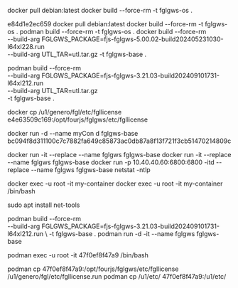 docker pull debian:latest
docker build --force-rm -t fglgws-os .


e84d1e2ec659
docker pull debian:latest
docker build --force-rm -t fglgws-os .
podman build --force-rm -t fglgws-os .
docker build --force-rm \
     --build-arg FGLGWS_PACKAGE=fjs-fglgws-5.00.02-build202405231030-l64xl228.run \
     --build-arg UTL_TAR=utl.tar.gz
     -t fglgws-base .

podman  build --force-rm \
     --build-arg FGLGWS_PACKAGE=fjs-fglgws-3.21.03-build202409101731-l64xl212.run \
     --build-arg UTL_TAR=utl.tar.gz \
     -t fglgws-base .

docker cp /u1/genero/fgl/etc/fgllicense e4e63509c169:/opt/fourjs/fglgws/etc/fgllicense

docker run -d --name myCon d fglgws-base
bc094f8d311100c7c7882fa649c85873ac0db87a8f13f721f3cb51470214809c

docker run -it --replace --name fglgws fglgws-base
docker run -it --replace --name fglgws fglgws-base
docker run -p 10.40.40.60:6800:6800 -itd --replace --name fglgws fglgws-base
netstat -ntlp

docker exec -u root -it my-container
docker exec -u root -it my-container /bin/bash


sudo apt install net-tools


podman build --force-rm \
     --build-arg FGLGWS_PACKAGE=fjs-fglgws-3.21.03-build202409101731-l64xl212.run \ 
     -t fglgws-base .
podman run -d -it --name fglgws fglgws-base 


podman exec  -u root -it 47f0ef8f47a9 /bin/bash

podman cp 47f0ef8f47a9:/opt/fourjs/fglgws/etc/fgllicense /u1/genero/fgl/etc/fgllicense.run
podman cp /u1/etc/ 47f0ef8f47a9:/u1/etc/ 
